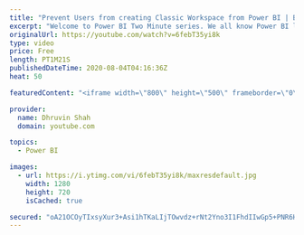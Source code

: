 ```yaml
---
title: "Prevent Users from creating Classic Workspace from Power BI | Block Classic Workspace Creation"
excerpt: "Welcome to Power BI Two Minute series. We all know Power BI launched new Workspace experience for Power BI Service. But what if you wish forcefully users to create new Workspace?  Here, is a tip for you. As Power BI Admin, you can now prevent users from creating new Workspace experience. You need to"
originalUrl: https://youtube.com/watch?v=6febT35yi8k
type: video
price: Free
length: PT1M21S
publishedDateTime: 2020-08-04T04:16:36Z
heat: 50

featuredContent: "<iframe width=\"800\" height=\"500\" frameborder=\"0\" src=\"https://www.youtube.com/embed/6febT35yi8k\" allow=\"accelerometer; autoplay; encrypted-media; gyroscope; picture-in-picture\" allowfullscreen></iframe>"

provider:
  name: Dhruvin Shah
  domain: youtube.com

topics:
  - Power BI

images:
  - url: https://i.ytimg.com/vi/6febT35yi8k/maxresdefault.jpg
    width: 1280
    height: 720
    isCached: true

secured: "oA21OCOyTIxsyXur3+Asi1hTKaLIjTOwvdz+rNt2Yno3I1FhdIIwGp5+PNR6HDZOPK/Bcs3mBCahMCni6tkhrgEzBjrQL0BFbPVNe2jMyTX28Iz6RVA0DKV0qq88fg+HL9DYYkI4CdfE+MD6oNA4Zmu+949qKlcCwH5DHK5K0XSNv30bYtX6uSHhoXQV/btg0mq38TWrh8Fb8t7PE3FxHTEf7WRYWIvZNYon30xgjkzvvmFWr56hoUygs71jpAa6Tk9D2xJjPLyVnaLWWGOXMwmGWL+D1sRZw6mqlrlYm2NQshQ8yNN6ysUcKTAuDRJCz4QMr9PiGBwEAva2ux6N3qr2Os/edMYY+h0fADrSuGK7F93UfwcAgGnaW64UVXZHK6MpNCVZCmBkTjxAgbRus8zwQNO8rpH4rACE4yGceSw=;nB0v5bwiVA0QPlK1yLLzOA=="
---
```


